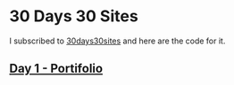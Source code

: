 # 30 Days 30 Sites

I subscribed to [30days30sites](https://www.subscribepage.com/30days30sites) and here are the code for it.

## [Day 1 - Portifolio](portifolio/README.md)
